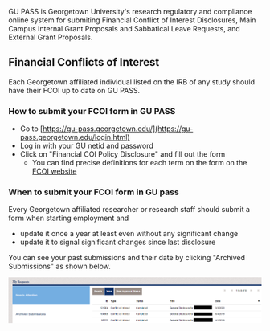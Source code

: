 GU PASS is Georgetown University's research regulatory and compliance online system for submiting Financial Conflict of Interest Disclosures, Main Campus Internal Grant Proposals and Sabbatical Leave Requests, and External Grant Proposals.

## Financial Conflicts of Interest
Each Georgetown affiliated individual listed on the IRB of any study should have their FCOI up to date on GU PASS.

### How to submit your FCOI form in GU PASS
- Go to [https://gu-pass.georgetown.edu/](https://gu-pass.georgetown.edu/login.html)
- Log in with your GU netid and password
- Click on "Financial COI Policy Disclosure" and fill out the form
    - You can find precise definitions for each term on the form on the [FCOI website](https://fcoi.georgetown.edu/appendices/appendix/)

### When to submit your FCOI form in GU pass
Every Georgetown affiliated researcher or research staff should submit a form when starting employment and
- update it once a year at least even without any significant change
- update it to signal significant changes since last disclosure

You can see your past submissions and their date by clicking "Archived Submissions" as shown below.

![GU PASS Archived Submissions](img/gupass_archived.png)
